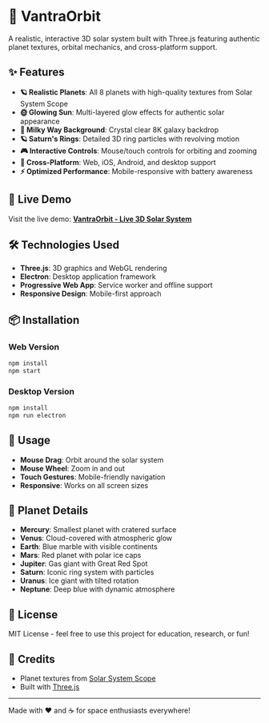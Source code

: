 # 🌌 VantraOrbit

A realistic, interactive 3D solar system built with Three.js featuring authentic planet textures, orbital mechanics, and cross-platform support.

## ✨ Features

- **🪐 Realistic Planets**: All 8 planets with high-quality textures from Solar System Scope
- **🌞 Glowing Sun**: Multi-layered glow effects for authentic solar appearance
- **🌌 Milky Way Background**: Crystal clear 8K galaxy backdrop
- **🪐 Saturn's Rings**: Detailed 3D ring particles with revolving motion
- **🎮 Interactive Controls**: Mouse/touch controls for orbiting and zooming
- **📱 Cross-Platform**: Web, iOS, Android, and desktop support
- **⚡ Optimized Performance**: Mobile-responsive with battery awareness

## 🚀 Live Demo

Visit the live demo: **[VantraOrbit - Live 3D Solar System](https://vantraorbit-qbr8p3ce6-oneals-projects-f72d9cc2.vercel.app)**

## 🛠️ Technologies Used

- **Three.js**: 3D graphics and WebGL rendering
- **Electron**: Desktop application framework
- **Progressive Web App**: Service worker and offline support
- **Responsive Design**: Mobile-first approach

## 📦 Installation

### Web Version
```bash
npm install
npm start
```

### Desktop Version
```bash
npm install
npm run electron
```

## 🎯 Usage

- **Mouse Drag**: Orbit around the solar system
- **Mouse Wheel**: Zoom in and out
- **Touch Gestures**: Mobile-friendly navigation
- **Responsive**: Works on all screen sizes

## 🌟 Planet Details

- **Mercury**: Smallest planet with cratered surface
- **Venus**: Cloud-covered with atmospheric glow
- **Earth**: Blue marble with visible continents
- **Mars**: Red planet with polar ice caps
- **Jupiter**: Gas giant with Great Red Spot
- **Saturn**: Iconic ring system with particles
- **Uranus**: Ice giant with tilted rotation
- **Neptune**: Deep blue with dynamic atmosphere

## 📄 License

MIT License - feel free to use this project for education, research, or fun!

## 🙏 Credits

- Planet textures from [Solar System Scope](https://www.solarsystemscope.com/)
- Built with [Three.js](https://threejs.org/)

---

Made with ❤️ and ☕ for space enthusiasts everywhere!
